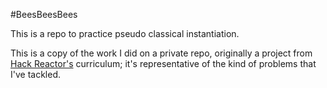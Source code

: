 #BeesBeesBees

This is a repo to practice pseudo classical instantiation.

This is a copy of the work I did on a private repo, originally a project from
[Hack Reactor's](http://hackreactor.com) curriculum; it's representative of the kind of problems that I've tackled.